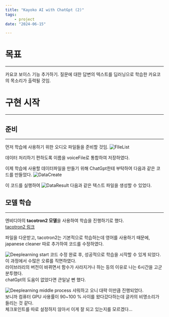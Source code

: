```yaml
---
title: "Kayoko AI with ChatGpt (2)"
tags:
    - project
date: "2024-06-15"

---
```


# 목표
---
카요코 보이스 기능 추가하기.
질문에 대한 답변의 텍스트를 딥러닝으로 학습한 카요코의 목소리가 출력될 것임.

# 구현 시작
---
## 준비
---
먼저 학습에 사용하기 위한 오디오 파일들을 준비할 것임.
![FIleList](https://1drv.ms/i/s!AmtfKlFp1biegfwqVK_Id8LDTasPug?embed=1&width=998&height=1190)

데이터 처리하기 편하도록 이름을 voiceFile로 통합하여 저장하였다.

이제 학습에 사용할 데이터파일을 만들기 위해 ChatGpt한테 부탁하여 다음과 같은 코드를 만들었다.
![DataCreate](https://onedrive.live.com/embed?resid=9EB8D569512A5F6B%2132301&authkey=%21ALzFoj63aALz9uQ&width=823&height=889)

이 코드를 실행하여
![DataResult](https://onedrive.live.com/embed?resid=9EB8D569512A5F6B%2132300&authkey=%21ABLG5D9E81ucro8&width=1058&height=931)
다음과 같은 텍스트 파일을 생성할 수 있었다.


## 모델 학습
---
엔비디아의 **tacotron2 모델**을 사용하여 학습을 진행하기로 했다.  
[tacotron2 링크](https://github.com/NVIDIA/tacotron2)

파일을 다운받고, tacotron2는 기본적으로 학습하는데 영어를 사용하기 때문에, japanese cleaner 따로 추가하여 코드를 수정하였다.  

![Deeplearning start](https://onedrive.live.com/embed?resid=9EB8D569512A5F6B%2132299&authkey=%21ANkHTROxrEJi_TQ&width=2552&height=1389)
코드 수정 완료 후, 성공적으로 학습을 시작할 수 있게 되었다.  
이 과정에서 수많은 오류를 직면하였다.  
라이브러리의 버전이 바뀌면서 함수가 사라지거나 하는 등의 이유로 나는 6시간을 고군분투했다.  
chatGpt의 도움이 없었다면 큰일날 뻔 했다.

![Deeplearning middle process](https://onedrive.live.com/embed?resid=9EB8D569512A5F6B%2132297&authkey=%21ALRVdngSEbQipKE&width=1890&height=978)
샤워하고 오니 대략 이만큼 진행되었다.  
보니까 컴퓨터 GPU 사용률이 90~100 % 사이를 왔다갔다하는데 글카의 비명소리가 들리는 것 같다.  
체크포인트를 따로 설정하지 않아서 이게 잘 되고 있는지를 모르겠다...

